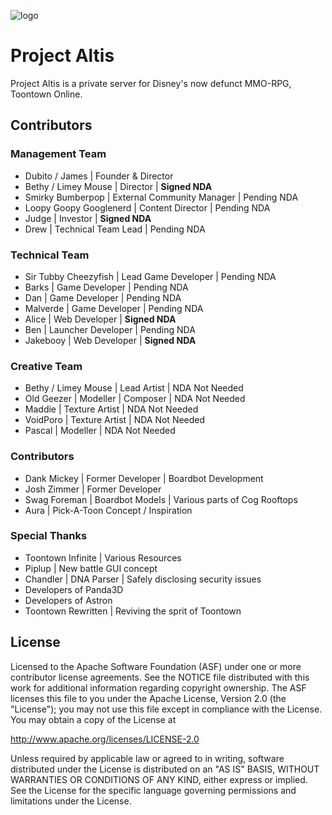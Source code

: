 ![logo](https://projectaltis.com/_assets/_img/logo.png)

# Project Altis
Project Altis is a private server for Disney's now defunct MMO-RPG, Toontown Online.

## Contributors

### Management Team
* Dubito / James | Founder & Director
* Bethy / Limey Mouse | Director | **Signed NDA**
* Smirky Bumberpop | External Community Manager | Pending NDA
* Loopy Goopy Googlenerd | Content Director | Pending NDA
* Judge | Investor | **Signed NDA**
* Drew | Technical Team Lead | Pending NDA

### Technical Team
* Sir Tubby Cheezyfish | Lead Game Developer | Pending NDA
* Barks | Game Developer | Pending NDA
* Dan | Game Developer | Pending NDA
* Malverde | Game Developer | Pending NDA
* Alice | Web Developer | **Signed NDA**
* Ben | Launcher Developer | Pending NDA
* Jakebooy | Web Developer | **Signed NDA**

### Creative Team
* Bethy / Limey Mouse | Lead Artist | NDA Not Needed
* Old Geezer | Modeller | Composer | NDA Not Needed
* Maddie | Texture Artist | NDA Not Needed
* VoidPoro | Texture Artist | NDA Not Needed
* Pascal | Modeller | NDA Not Needed

### Contributors
* Dank Mickey | Former Developer | Boardbot Development
* Josh Zimmer | Former Developer
* Swag Foreman | Boardbot Models | Various parts of Cog Rooftops
* Aura | Pick-A-Toon Concept / Inspiration

### Special Thanks
* Toontown Infinite | Various Resources
* Piplup | New battle GUI concept
* Chandler | DNA Parser | Safely disclosing security issues
* Developers of Panda3D
* Developers of Astron
* Toontown Rewritten | Reviving the sprit of Toontown

## License
Licensed to the Apache Software Foundation (ASF) under one or more contributor license agreements. See the NOTICE file distributed with this work for additional information regarding copyright ownership. The ASF licenses this file to you under the Apache License, Version 2.0 (the "License"); you may not use this file except in compliance with the License. You may obtain a copy of the License at

http://www.apache.org/licenses/LICENSE-2.0

Unless required by applicable law or agreed to in writing, software distributed under the License is distributed on an "AS IS" BASIS, WITHOUT WARRANTIES OR CONDITIONS OF ANY KIND, either express or implied. See the License for the specific language governing permissions and limitations under the License.
